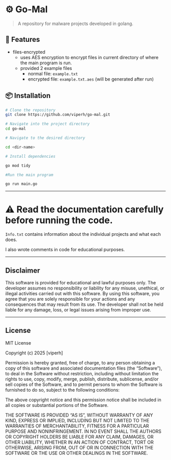 # ⚙️ Go-Mal


> A repository for malware projects developed in golang.

## 🚀 Features

- files-encrypted
    - uses AES encryption to encrypt files in current directory of where the main program is run.
    - provided 2 example files
        - normal file: `example.txt`
        - encrypted file: `example.txt.aes` (will be generated after run)

## 📦 Installation

```bash
# Clone the repository
git clone https://github.com/viperh/go-mal.git

# Navigate into the project directory
cd go-mal

# Navigate to the desired directory

cd <dir-name>

# Install dependencies

go mod tidy

#Run the main program

go run main.go
```

---

# ⚠️ Read the documentation carefully before running the code.

``Info.txt`` contains information about the individual projects and what each does.

I also wrote comments in code for educational purposes. 

---
## Disclaimer

This software is provided for educational and lawful purposes only. The developer assumes no responsibility or 
liability for any misuse, unethical, or illegal activities carried out with this software. By using this software,
you agree that you are solely responsible for your actions and any consequences that may result from its use. 
The developer shall not be held liable for any damage, loss, or legal issues arising from improper use.

---

## License

MIT License

Copyright (c) 2025 [viperh]

Permission is hereby granted, free of charge, to any person obtaining a copy
of this software and associated documentation files (the “Software”), to deal
in the Software without restriction, including without limitation the rights
to use, copy, modify, merge, publish, distribute, sublicense, and/or sell
copies of the Software, and to permit persons to whom the Software is
furnished to do so, subject to the following conditions:

The above copyright notice and this permission notice shall be included in
all copies or substantial portions of the Software.

THE SOFTWARE IS PROVIDED “AS IS”, WITHOUT WARRANTY OF ANY KIND, EXPRESS OR
IMPLIED, INCLUDING BUT NOT LIMITED TO THE WARRANTIES OF MERCHANTABILITY,
FITNESS FOR A PARTICULAR PURPOSE AND NONINFRINGEMENT. IN NO EVENT SHALL THE
AUTHORS OR COPYRIGHT HOLDERS BE LIABLE FOR ANY CLAIM, DAMAGES, OR OTHER
LIABILITY, WHETHER IN AN ACTION OF CONTRACT, TORT OR OTHERWISE, ARISING FROM,
OUT OF OR IN CONNECTION WITH THE SOFTWARE OR THE USE OR OTHER DEALINGS IN
THE SOFTWARE.
